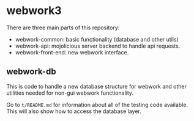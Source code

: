 # webwork3

There are three main parts of this repository:

* webwork-common: basic functionality (database and other utils)
* webwork-api: mojolicious server backend to handle api requests.
* webwork-front-end: new webwork interface.

## webwork-db

This is code to handle a new database structure for webwork and
other utilities needed for non-gui webwork functionality.

Go to `t/README.md` for information about all of the testing code available. This will also show how to access the database layer.
